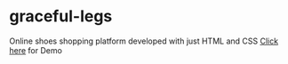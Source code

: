 # graceful-legs
Online shoes shopping platform developed with just HTML and CSS
[Click here](https://matineno.github.io/graceful-legs/) for Demo
